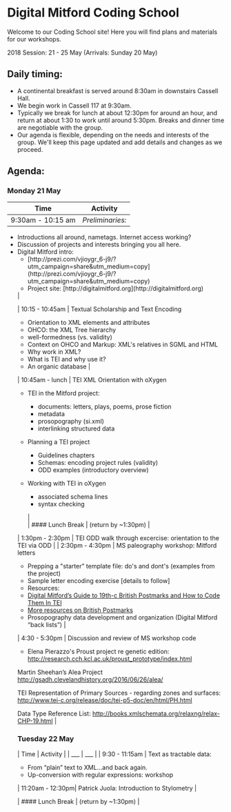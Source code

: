 # Digital Mitford Coding School

Welcome to our Coding School site! Here you will find plans and materials for our workshops.

2018 Session: 21 - 25 May 
(Arrivals: Sunday 20 May)

## Daily timing: 
* A continental breakfast is served around 8:30am in downstairs Cassell Hall.
* We begin work in Cassell 117 at 9:30am. 
* Typically we break for lunch at about 12:30pm for around an hour, and return at about 1:30 to work until around 5:30pm. Breaks and dinner time are negotiable with the group.
* Our agenda is flexible, depending on the needs and interests of the group. We'll keep this page updated and add details and changes as we proceed. 


## Agenda:

### Monday 21 May

| Time | Activity |
| --- | --- |
| 9:30am - 10:15 am | *Preliminaries:*  
<ul>
<li>Introductions all around, nametags. Internet access working?</li> 
<li>Discussion of projects and interests bringing you all here.</li>
<li>Digital Mitford intro: <ul><li>[http://prezi.com/vjioygr_6-j9/?utm_campaign=share&utm_medium=copy](http://prezi.com/vjioygr_6-j9/?utm_campaign=share&utm_medium=copy)</li>
<li>Project site: [http://digitalmitford.org](http://digitalmitford.org)</li>
</ul>
</li> |

| 10:15 - 10:45am | Textual Scholarship and Text Encoding
* Orientation to XML elements and attributes
* OHCO: the XML Tree hierarchy
* well-formedness (vs. validity)
* Context on OHCO and Markup: XML's relatives in SGML and HTML
* Why work in XML? 
* What is TEI and why use it?
* An organic database
|

| 10:45am - lunch | TEI XML Orientation with oXygen
* TEI in the Mitford project: 
    * documents: letters, plays, poems, prose fiction
    * metadata
    * prosopography (si.xml)
    * interlinking structured data 
      
* Planning a TEI project
    * Guidelines chapters
    * Schemas: encoding project rules (validity)
    * ODD examples (introductory overview)
    
* Working with TEI in oXygen
    * associated schema lines
    * syntax checking

   |    
| #### Lunch Break | (return by ~1:30pm) |

| 1:30pm - 2:30pm | TEI ODD walk through excercise: orientation to the TEI via ODD |
| 2:30pm - 4:30pm | MS paleography workshop: Mitford letters
* Prepping a "starter" template file: do's and dont's (examples from the project)
* Sample letter encoding exercise [details to follow]
* Resources:
* [Digital Mitford’s Guide to 19th-c British Postmarks and How to Code Them In TEI](https://digitalmitford.wordpress.com/2014/05/27/the-digital-mitfords-guide-to-19th-century-british-postmarks-and-how-to-code-them-in-tei/) 
* [More resources on British Postmarks](https://pitt.box.com/s/gpfr6jvkuyk647umkojxc9bebo98cqhk) 
* Prosopography data development and organization (Digital Mitford “back lists”) |

| 4:30 - 5:30pm | Discussion and review of MS workshop code

* Elena Pierazzo's Proust project re genetic edition:
http://research.cch.kcl.ac.uk/proust_prototype/index.html

Martin Sheehan’s Alea Project http://gsadh.clevelandhistory.org/2016/06/26/alea/

TEI Representation of Primary Sources - regarding zones and surfaces:
http://www.tei-c.org/release/doc/tei-p5-doc/en/html/PH.html 

Data Type Reference List:
http://books.xmlschemata.org/relaxng/relax-CHP-19.html 
|

    
### Tuesday 22 May
| Time | Activity |
| ___ | ___ |
| 9:30 - 11:15am | Text as tractable data: 
* From “plain” text to XML...and back again. 
* Up-conversion with regular expressions: workshop

| 11:20am - 12:30pm| Patrick Juola: Introduction to Stylometry | 

| #### Lunch Break | (return by ~1:30pm) |






